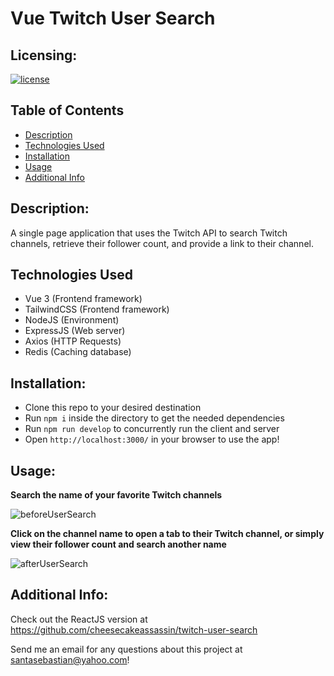 # Vue Twitch User Search

## Licensing:

[![license](https://img.shields.io/badge/license-MIT-blue)](https://shields.io)

## Table of Contents

* [Description](#description)
* [Technologies Used](#technologies-used)
* [Installation](#installation)
* [Usage](#usage)
* [Additional Info](#additional-info)

## Description:

A single page application that uses the Twitch API to search Twitch channels, retrieve their follower count, and provide a link to their channel.

## Technologies Used

* Vue 3 (Frontend framework)
* TailwindCSS (Frontend framework)
* NodeJS (Environment)
* ExpressJS (Web server)
* Axios (HTTP Requests)
* Redis (Caching database)

## Installation:

* Clone this repo to your desired destination
* Run ```npm i``` inside the directory to get the needed dependencies
* Run ```npm run develop``` to concurrently run the client and server
* Open ```http://localhost:3000/``` in your browser to use the app!

## Usage:

**Search the name of your favorite Twitch channels**

![beforeUserSearch](https://user-images.githubusercontent.com/7333111/171988452-f38719b6-e64b-44eb-8a50-7327c86e15dc.png)


**Click on the channel name to open a tab to their Twitch channel, or simply view their follower count and search another name**

![afterUserSearch](https://user-images.githubusercontent.com/7333111/171988459-e8d00ead-22d5-4881-a7e0-0b78a63bba6a.png)


## Additional Info:

Check out the ReactJS version at https://github.com/cheesecakeassassin/twitch-user-search

Send me an email for any questions about this project at santasebastian@yahoo.com!
